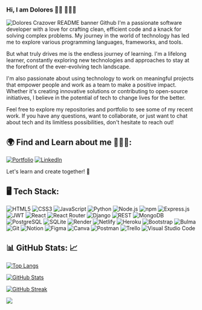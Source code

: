 ### Hi, I am Dolores 👋🏾 👩🏾‍💻

![Dolores Crazover README banner Github](https://github.com/DoloresCode/DoloresCode/assets/117631390/c8b45a51-a4a0-47db-93ee-d3a3e487c556)
I'm a passionate software developer with a love for crafting clean, efficient code and a knack for solving complex problems. My journey in the world of technology has led me to explore various programming languages, frameworks, and tools.

But what truly drives me is the endless journey of learning. I'm a lifelong learner, constantly exploring new technologies and approaches to stay at the forefront of the ever-evolving tech landscape. 

I'm also passionate about using technology to work on meaningful projects that empower people and work as a team to make a positive impact. Whether it's creating innovative solutions or contributing to open-source initiatives, I believe in the potential of tech to change lives for the better.

Feel free to explore my repositories and portfolio to see some of my recent work. If you have any questions, want to collaborate, or just want to chat about tech and its limitless possibilities, don't hesitate to reach out!

## 🌍 Find and Learn about me 🕵🏾‍♀️:
[![Portfolio](https://img.shields.io/badge/Portfolio-Visit%20My%20Portfolio-blue)](https://dolorescrazover.com/)
[![LinkedIn](https://img.shields.io/badge/LinkedIn-Connect-blue)](https://www.linkedin.com/in/dolores-crazover/)

Let's learn and create together! 🚀

## 🖥️ Tech Stack: ##
![HTML5](https://img.shields.io/badge/HTML5-E34F26?style=for-the-badge&logo=html5&logoColor=white)
![CSS3](https://img.shields.io/badge/CSS3-1572B6?style=for-the-badge&logo=css3&logoColor=white)
![JavaScript](https://img.shields.io/badge/JavaScript-323330?style=for-the-badge&logo=javascript&logoColor=F7DF1E)
![Python](https://img.shields.io/badge/Python-FFD43B?style=for-the-badge&logo=python&logoColor=blue)
![Node.js](https://img.shields.io/badge/Node%20js-339933?style=for-the-badge&logo=nodedotjs&logoColor=white)
![npm](https://img.shields.io/badge/npm-CB3837?style=for-the-badge&logo=npm&logoColor=white)
![Express.js](https://img.shields.io/badge/Express%20js-000000?style=for-the-badge&logo=express&logoColor=white)
![JWT](https://img.shields.io/badge/JWT-000000?style=for-the-badge&logo=JSON%20web%20tokens&logoColor=white)
![React](https://img.shields.io/badge/React-20232A?style=for-the-badge&logo=react&logoColor=61DAFB)
![React Router](https://img.shields.io/badge/React%20Router-CA4245?style=for-the-badge&logo=react-router&logoColor=white)
![Django](https://img.shields.io/badge/Django-092E20?style=for-the-badge&logo=django&logoColor=green)
![REST](https://img.shields.io/badge/REST-API-blueviolet?style=for-the-badge)
![MongoDB](https://img.shields.io/badge/MongoDB-4EA94B?style=for-the-badge&logo=mongodb&logoColor=white)
![PostgreSQL](https://img.shields.io/badge/PostgreSQL-316192?style=for-the-badge&logo=postgresql&logoColor=white)
![SQLite](https://img.shields.io/badge/SQLite-07405E?style=for-the-badge&logo=sqlite&logoColor=white)
![Render](https://img.shields.io/badge/Render-46E3B7?style=for-the-badge&logo=render&logoColor=white)
![Netlify](https://img.shields.io/badge/Netlify-00C7B7?style=for-the-badge&logo=netlify&logoColor=white)
![Heroku](https://img.shields.io/badge/Heroku-430098?style=for-the-badge&logo=heroku&logoColor=white)
![Bootstrap](https://img.shields.io/badge/Bootstrap-563D7C?style=for-the-badge&logo=bootstrap&logoColor=white)
![Bulma](https://img.shields.io/badge/Bulma-00D1B2?style=for-the-badge&logo=Bulma&logoColor=white)
![Git](https://img.shields.io/badge/GIT-E44C30?style=for-the-badge&logo=git&logoColor=white)
![Notion](https://img.shields.io/badge/Notion-000000?style=for-the-badge&logo=notion&logoColor=white)
![Figma](https://img.shields.io/badge/Figma-F24E1E?style=for-the-badge&logo=figma&logoColor=white)
![Canva](https://img.shields.io/badge/Canva-%2300C4CC.svg?&style=for-the-badge&logo=Canva&logoColor=white)
![Postman](https://img.shields.io/badge/Postman-orange?style=for-the-badge)
![Trello](https://img.shields.io/badge/Trello-skyblue?style=for-the-badge)
![Visual Studio Code](https://img.shields.io/badge/Visual%20Studio%20Code-blueviolet?style=for-the-badge)

## 📊 GitHub Stats: 📈 ##

[![Top Langs](https://github-readme-stats.vercel.app/api/top-langs/?username=DoloresCode&theme=highcontrast)](https://github.com/DoloresCode)

[![GitHub Stats](https://github-readme-stats-git-masterrstaa-rickstaa.vercel.app/api?username=DoloresCode&theme=highcontrast)](https://github.com/DoloresCode)

[![GitHub Streak](https://github-readme-streak-stats.herokuapp.com/?user=DoloresCode&theme=highcontrast)](https://github.com/DoloresCode)

[![](https://visitcount.itsvg.in/api?id=DoloresCode&label=Profile%20Views&color=4&icon=0&pretty=true)](https://visitcount.itsvg.in)



















